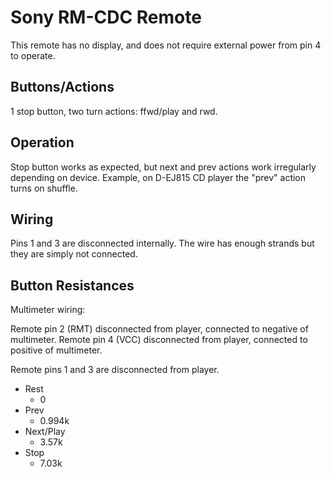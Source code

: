 Sony RM-CDC Remote
=========================================

This remote has no display, and does not require external power from pin 4 to
operate.

## Buttons/Actions

1 stop button, two turn actions: ffwd/play and rwd.

## Operation

Stop button works as expected, but next and prev actions work irregularly
depending on device. Example, on D-EJ815 CD player the "prev" action turns
on shuffle.

## Wiring

Pins 1 and 3 are disconnected internally. The wire has enough strands but they
are simply not connected.

## Button Resistances

Multimeter wiring:

Remote pin 2 (RMT) disconnected from player, connected to negative of multimeter.
Remote pin 4 (VCC) disconnected from player, connected to positive of multimeter.

Remote pins 1 and 3 are disconnected from  player.

* Rest
  - 0
* Prev
  - 0.994k
* Next/Play
  - 3.57k
* Stop
  - 7.03k
